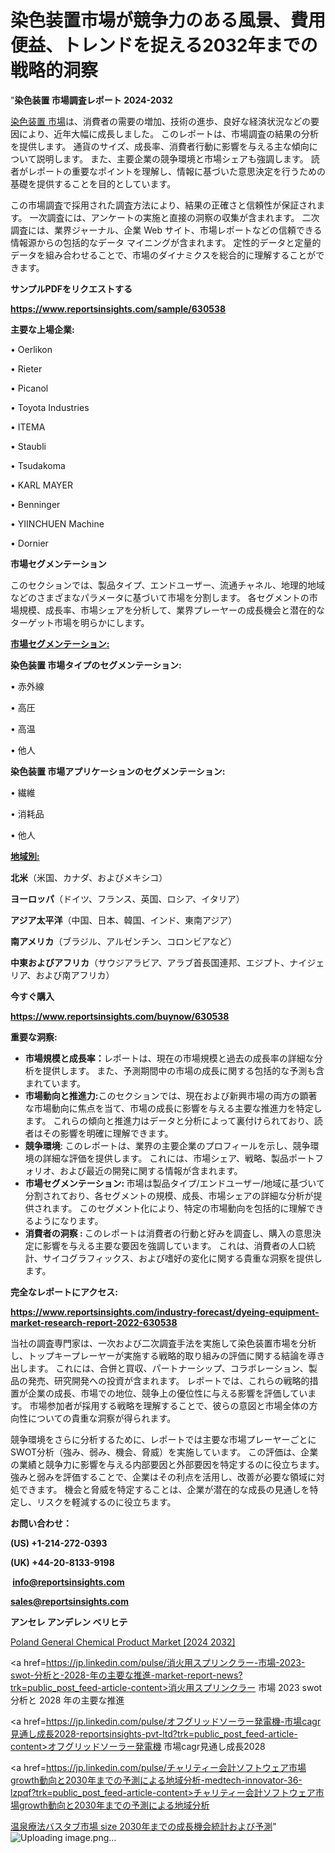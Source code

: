 # 染色装置市場が競争力のある風景、費用便益、トレンドを捉える2032年までの戦略的洞察

"<strong>染色装置 市場調査レポート 2024-2032</strong>

<a href=https://www.reportsinsights.com/sample/630538>染色装置 市場</a>は、消費者の需要の増加、技術の進歩、良好な経済状況などの要因により、近年大幅に成長しました。 このレポートは、市場調査の結果の分析を提供します。 通貨のサイズ、成長率、消費者行動に影響を与える主な傾向について説明します。 また、主要企業の競争環境と市場シェアも強調します。 読者がレポートの重要なポイントを理解し、情報に基づいた意思決定を行うための基礎を提供することを目的としています。

この市場調査で採用された調査方法により、結果の正確さと信頼性が保証されます。 一次調査には、アンケートの実施と直接の洞察の収集が含まれます。 二次調査には、業界ジャーナル、企業 Web サイト、市場レポートなどの信頼できる情報源からの包括的なデータ マイニングが含まれます。 定性的データと定量的データを組み合わせることで、市場のダイナミクスを総合的に理解することができます。

<strong><b>サンプルPDFをリクエストする</b></strong>

<a href=https://www.reportsinsights.com/sample/630538><strong><u>https://www.reportsinsights.com/sample/630538</u></strong></a>

<strong>主要な上場企業:</strong>

• Oerlikon

• Rieter

• Picanol

• Toyota Industries

• ITEMA

• Staubli

• Tsudakoma

• KARL MAYER

• Benninger

• YIINCHUEN Machine

• Dornier

<strong>市場セグメンテーション</strong>

このセクションでは、製品タイプ、エンドユーザー、流通チャネル、地理的地域などのさまざまなパラメータに基づいて市場を分割します。 各セグメントの市場規模、成長率、市場シェアを分析して、業界プレーヤーの成長機会と潜在的なターゲット市場を明らかにします。

<strong><u>市場セグメンテーション</u></strong><strong><u>:</u></strong>

<strong>染色装置 市場タイプのセグメンテーション:</strong>

• 赤外線

• 高圧

• 高温

• 他人

<strong>染色装置 市場アプリケーションのセグメンテーション:</strong>

• 繊維

• 消耗品

• 他人

<strong><u>地域別</u></strong><strong><u>:</u></strong>

<strong>北米</strong>（米国、カナダ、およびメキシコ）

<strong>ヨーロッパ</strong>（ドイツ、フランス、英国、ロシア、イタリア）

<strong>アジア太平洋</strong>（中国、日本、韓国、インド、東南アジア）

<strong>南アメリカ</strong>（ブラジル、アルゼンチン、コロンビアなど）

<strong>中東およびアフリカ</strong>（サウジアラビア、アラブ首長国連邦、エジプト、ナイジェリア、および南アフリカ）

<strong>今すぐ購入</strong>

<a href=https://www.reportsinsights.com/buynow/630538><strong><u>https://www.reportsinsights.com/buynow/630538</u></strong></a>

<strong>重要な洞察:</strong>
<ul>
  <li><strong>市場規模と成長率：</strong>レポートは、現在の市場規模と過去の成長率の詳細な分析を提供します。 また、予測期間中の市場の成長に関する包括的な予測も含まれています。</li>
  <li><strong>市場動向と推進力:</strong>このセクションでは、現在および新興市場の両方の顕著な市場動向に焦点を当て、市場の成長に影響を与える主要な推進力を特定します。 これらの傾向と推進力はデータと分析によって裏付けられており、読者はその影響を明確に理解できます。</li>
  <li><strong>競争環境</strong>: このレポートは、業界の主要企業のプロフィールを示し、競争環境の詳細な評価を提供します。 これには、市場シェア、戦略、製品ポートフォリオ、および最近の開発に関する情報が含まれます。</li>
  <li><strong>市場セグメンテーション: </strong>市場は製品タイプ/エンドユーザー/地域に基づいて分割されており、各セグメントの規模、成長、市場シェアの詳細な分析が提供されます。 このセグメント化により、特定の市場動向を包括的に理解できるようになります。</li>
  <li><strong>消費者の洞察 : </strong>このレポートは消費者の行動と好みを調査し、購入の意思決定に影響を与える主要な要因を強調しています。 これは、消費者の人口統計、サイコグラフィックス、および嗜好の変化に関する貴重な洞察を提供します。</li>
</ul>
<strong>完全なレポートにアクセス:</strong>

<a href=https://www.reportsinsights.com/industry-forecast/dyeing-equipment-market-research-report-2022-630538><strong><u><b>https://www.reportsinsights.com/industry-forecast/dyeing-equipment-market-research-report-2022-630538</b></u></strong></a>

当社の調査専門家は、一次および二次調査手法を実施して染色装置市場を分析し、トップキープレーヤーが実施する戦略的取り組みの評価に関する結論を導き出します。 これには、合併と買収、パートナーシップ、コラボレーション、製品の発売、研究開発への投資が含まれます。 レポートでは、これらの戦略的措置が企業の成長、市場での地位、競争上の優位性に与える影響を評価しています。 市場参加者が採用する戦略を理解することで、彼らの意図と市場全体の方向性についての貴重な洞察が得られます。

競争環境をさらに分析するために、レポートでは主要な市場プレーヤーごとにSWOT分析（強み、弱み、機会、脅威）を実施しています。 この評価は、企業の業績と競争力に影響を与える内部要因と外部要因を特定するのに役立ちます。 強みと弱みを評価することで、企業はその利点を活用し、改善が必要な領域に対処できます。 機会と脅威を特定することは、企業が潜在的な成長の見通しを特定し、リスクを軽減するのに役立ちます。

<strong>お問い合わせ：</strong>

<strong>(US) +1-214-272-0393</strong>

<strong>(UK) +44-20-8133-9198</strong>

<strong> </strong><a href=info@reportsinsights.com><strong><u>info@reportsinsights.com</u></strong></a>

<a href=sales@reportsinsights.com><strong><u>sales@reportsinsights.com</u></strong></a>

<strong>アンセレ アンデレン ベリヒテ</strong>

<a href=https://www.linkedin.com/pulse/poland-general-chemical-product-market-segments-u6w5e/>Poland General Chemical Product Market [2024 2032]</a>

<a href=https://jp.linkedin.com/pulse/消火用スプリンクラー-市場-2023-swot-分析と-2028-年の主要な推進-market-report-news?trk=public_post_feed-article-content>消火用スプリンクラー 市場 2023 swot 分析と 2028 年の主要な推進</a>

<a href=https://jp.linkedin.com/pulse/オフグリッドソーラー発電機-市場cagr見通し成長2028-reportsinsights-pvt-ltd?trk=public_post_feed-article-content>オフグリッドソーラー発電機 市場cagr見通し成長2028</a>

<a href=https://jp.linkedin.com/pulse/チャリティー会計ソフトウェア市場growth動向と2030年までの予測による地域分析-medtech-innovator-36-lzpqf?trk=public_post_feed-article-content>チャリティー会計ソフトウェア市場growth動向と2030年までの予測による地域分析</a>

<a href=https://www.linkedin.com/pulse/温泉療法バスタブ市場-size-2030年までの成長機会統計および予測-reportsinsights-pvt-ltd-7wjxf/>温泉療法バスタブ市場 size 2030年までの成長機会統計および予測</a>"
![Uploading image.png…]()
